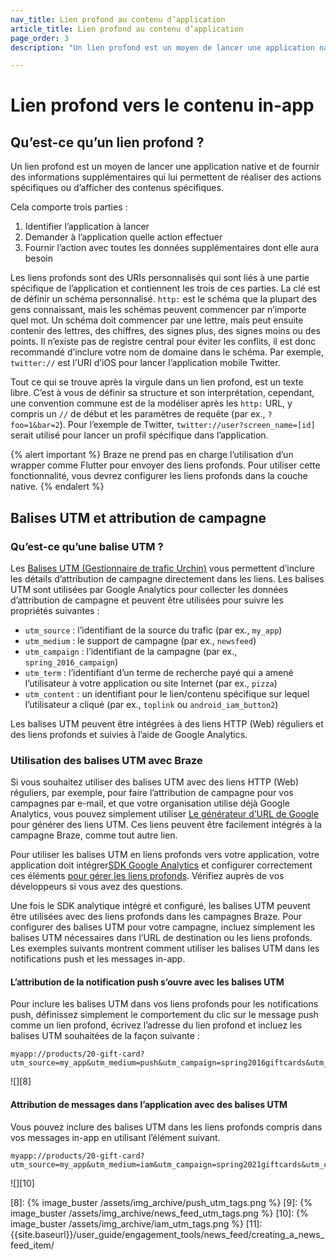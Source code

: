 ```yaml
---
nav_title: Lien profond au contenu d’application
article_title: Lien profond au contenu d’application
page_order: 3
description: "Un lien profond est un moyen de lancer une application native et de fournir des informations supplémentaires qui lui permettent de réaliser des actions spécifiques ou d’afficher des contenus spécifiques. Le présent article de référence couvre la façon d’établir un lien profond dans le contenu de votre message dans l’application."

---
```


# Lien profond vers le contenu in-app

## Qu’est-ce qu’un lien profond ?

Un lien profond est un moyen de lancer une application native et de fournir des informations supplémentaires qui lui permettent de réaliser des actions spécifiques ou d’afficher des contenus spécifiques.

Cela comporte trois parties :

1. Identifier l’application à lancer
2. Demander à l’application quelle action effectuer
3. Fournir l’action avec toutes les données supplémentaires dont elle aura besoin

Les liens profonds sont des URIs personnalisés qui sont liés à une partie spécifique de l’application et contiennent les trois de ces parties. La clé est de définir un schéma personnalisé. `http:` est le schéma que la plupart des gens connaissant, mais les schémas peuvent commencer par n’importe quel mot. Un schéma doit commencer par une lettre, mais peut ensuite contenir des lettres, des chiffres, des signes plus, des signes moins ou des points. Il n’existe pas de registre central pour éviter les conflits, il est donc recommandé d’inclure votre nom de domaine dans le schéma. Par exemple, `twitter://` est l’URI d’iOS pour lancer l’application mobile Twitter.

Tout ce qui se trouve après la virgule dans un lien profond, est un texte libre. C’est à vous de définir sa structure et son interprétation, cependant, une convention commune est de la modéliser après les `http:` URL, y compris un `//` de début et les paramètres de requête (par ex., `?foo=1&bar=2`). Pour l’exemple de Twitter, `twitter://user?screen_name=[id]` serait utilisé pour lancer un profil spécifique dans l’application.

{% alert important %}
Braze ne prend pas en charge l’utilisation d’un wrapper comme Flutter pour envoyer des liens profonds. Pour utiliser cette fonctionnalité, vous devrez configurer les liens profonds dans la couche native.
{% endalert %}


## Balises UTM et attribution de campagne

### Qu’est-ce qu’une balise UTM ?

Les [Balises UTM (Gestionnaire de trafic Urchin)][4] vous permettent d’inclure les détails d’attribution de campagne directement dans les liens. Les balises UTM sont utilisées par Google Analytics pour collecter les données d’attribution de campagne et peuvent être utilisées pour suivre les propriétés suivantes :

- `utm_source` : l’identifiant de la source du trafic (par ex., `my_app`)
- `utm_medium` : le support de campagne (par ex., `newsfeed`)
- `utm_campaign` : l’identifiant de la campagne (par ex., `spring_2016_campaign`)
- `utm_term` : l’identifiant d’un terme de recherche payé qui a amené l’utilisateur à votre application ou site Internet (par ex., `pizza`)
- `utm_content` : un identifiant pour le lien/contenu spécifique sur lequel l’utilisateur a cliqué (par ex., `toplink` ou `android_iam_button2`)

Les balises UTM peuvent être intégrées à des liens HTTP (Web) réguliers et des liens profonds et suivies à l’aide de Google Analytics.

### Utilisation des balises UTM avec Braze

Si vous souhaitez utiliser des balises UTM avec des liens HTTP (Web) réguliers, par exemple, pour faire l’attribution de campagne pour vos campagnes par e-mail, et que votre organisation utilise déjà Google Analytics, vous pouvez simplement utiliser [Le générateur d’URL de Google][6] pour générer des liens UTM. Ces liens peuvent être facilement intégrés à la campagne Braze, comme tout autre lien.

Pour utiliser les balises UTM en liens profonds vers votre application, votre application doit intégrer[SDK Google Analytics][5] et configurer correctement ces éléments [ pour gérer les liens profonds][7]. Vérifiez auprès de vos développeurs si vous avez des questions.

Une fois le SDK analytique intégré et configuré, les balises UTM peuvent être utilisées avec des liens profonds dans les campagnes Braze. Pour configurer des balises UTM pour votre campagne, incluez simplement les balises UTM nécessaires dans l’URL de destination ou les liens profonds. Les exemples suivants montrent comment utiliser les balises UTM dans les notifications push et les messages in-app.

#### L’attribution de la notification push s’ouvre avec les balises UTM

Pour inclure les balises UTM dans vos liens profonds pour les notifications push, définissez simplement le comportement du clic sur le message push comme un lien profond, écrivez l’adresse du lien profond et incluez les balises UTM souhaitées de la façon suivante :

```
myapp://products/20-gift-card?utm_source=my_app&utm_medium=push&utm_campaign=spring2016giftcards&utm_content=ios_deeplink
```

![][8]

#### Attribution de messages dans l’application avec des balises UTM

Vous pouvez inclure des balises UTM dans les liens profonds compris dans vos messages in-app en utilisant l’élément suivant.

```
myapp://products/20-gift-card?utm_source=my_app&utm_medium=iam&utm_campaign=spring2021giftcards&utm_content=web_link
```

![][10]

[1]: {{site.baseurl}}/developer_guide/platform_integration_guides/ios/push_notifications/integration/
[2]: {{site.baseurl}}/developer_guide/platform_integration_guides/ios/advanced_use_cases/linking/#deep-links
[3]: {{site.baseurl}}/developer_guide/platform_integration_guides/android/advanced_use_cases/deep_linking/#Android_Deep_Advance
[4]: https://support.google.com/analytics/answer/1033863?hl=en
[5]: https://developers.google.com/analytics/devguides/collection/
[6]: https://support.google.com/analytics/answer/1033867
[7]: https://developers.google.com/analytics/solutions/mobile-campaign-deep-link
[8]: {% image_buster /assets/img_archive/push_utm_tags.png %}
[9]: {% image_buster /assets/img_archive/news_feed_utm_tags.png %}
[10]: {% image_buster /assets/img_archive/iam_utm_tags.png %}
[11]: {{site.baseurl}}/user_guide/engagement_tools/news_feed/creating_a_news_feed_item/
